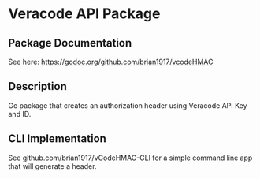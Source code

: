 # Veracode API Package

## Package Documentation
See here: https://godoc.org/github.com/brian1917/vcodeHMAC

## Description
Go package that creates an authorization header using Veracode API Key and ID.

## CLI Implementation
See github.com/brian1917/vCodeHMAC-CLI for a simple command line app that will generate
a header.

